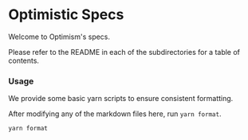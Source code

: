 # Optimistic Specs

Welcome to Optimism's specs.

Please refer to the README in each of the subdirectories for a table of contents.

### Usage

We provide some basic yarn scripts to ensure consistent formatting.

After modifying any of the markdown files here, run `yarn format`.

```bash
yarn format
```
